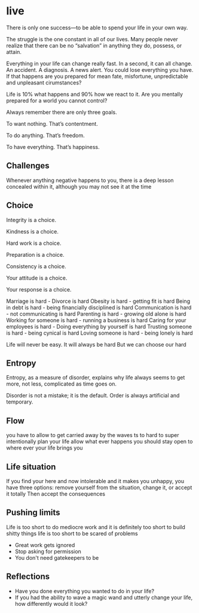 # live
There is only one success—to be able to spend your life in your own way.

The struggle is the one constant in all of our lives.
Many people never realize that there can be no “salvation” in anything they do, possess, or attain.

Everything in your life can change really fast. In a second, it can all change. An accident. A diagnosis. A news alert. You could lose everything you have. If that happens are you prepared for mean fate, misfortune, unpredictable and unpleasant cirumstances?

Life is 10% what happens and 90% how we react to it.
Are you mentally prepared for a world you cannot control?

Always remember there are only three goals.

To want nothing. That’s contentment.

To do anything. That’s freedom.

To have everything. That’s happiness.

## Challenges
Whenever anything negative happens to you, there is a deep lesson concealed within it, although you may not see it at the time

## Choice
Integrity is a choice.

Kindness is a choice.

Hard work is a choice.

Preparation is a choice.

Consistency is a choice.

Your attitude is a choice.

Your response is a choice.

Marriage is hard - Divorce is hard
Obesity is hard - getting fit is hard
Being in debt is hard - being financially disciplined is hard Communication is hard - not communicating is hard
Parenting is hard - growing old alone is hard
Working for someone is hard - running a business is hard
Caring for your employees is hard - Doing everything by yourself is hard
Trusting someone is hard - being cynical is hard
Loving someone is hard - being lonely is hard

Life will never be easy. It will always be hard But we can choose our hard


## Entropy
Entropy, as a measure of disorder, explains why life always seems to get more, not less, complicated as time goes on.

Disorder is not a mistake; it is the default. Order is always artificial and temporary.

## Flow
you have to allow to get carried away by the waves ts to hard to super intentionally plan your life allow what ever happens you should stay open to where ever your life brings you
## Life situation
If you find your here and now intolerable and it makes you unhappy, you have three options: remove yourself from the situation, change it, or accept it totally Then accept the consequences
## Pushing limits
Life is too short to do mediocre work and it is definitely too short to build shitty things life is too short to be scared of problems

* Great work gets ignored
* Stop asking for permission
* You don't need gatekeepers to be

## Reflections
- Have you done everything you wanted to do in your life?
- If you had the ability to wave a magic wand and utterly change your life, how differently would it look?

